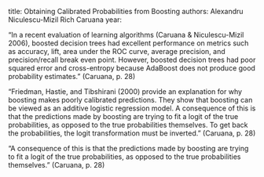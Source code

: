 
title: Obtaining Calibrated Probabilities from Boosting
authors: Alexandru Niculescu-Mizil Rich Caruana
year: 

“In a recent evaluation of learning algorithms (Caruana & Niculescu-Mizil 2006), boosted decision trees had excellent performance on metrics such as accuracy, lift, area under the ROC curve, average precision, and precision/recall break even point. However, boosted decision trees had poor squared error and cross-entropy because AdaBoost does not produce good probability estimates.” (Caruana, p. 28)

“Friedman, Hastie, and Tibshirani (2000) provide an explanation for why boosting makes poorly calibrated predictions. They show that boosting can be viewed as an additive logistic regression model. A consequence of this is that the predictions made by boosting are trying to fit a logit of the true probabilities, as opposed to the true probabilities themselves. To get back the probabilities, the logit transformation must be inverted.” (Caruana, p. 28)

“A consequence of this is that the predictions made by boosting are trying to fit a logit of the true probabilities, as opposed to the true probabilities themselves.” (Caruana, p. 28)
